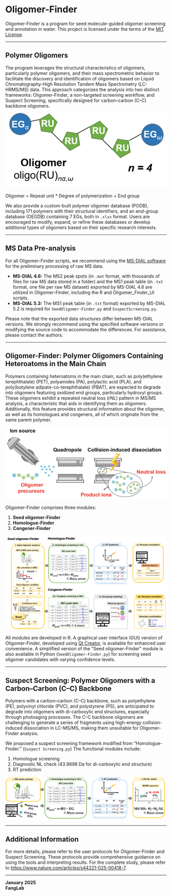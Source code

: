 # Oligomer-Finder

Oligomer-Finder is a program for seed molecule-guided oligomer screening and annotation in water. This project is licensed under the terms of the [MIT License](https://github.com/FangLabNTU/Oligomer-Finder/blob/main/LICENSE.txt).

---

## Polymer Oligomers

The program leverages the structural characteristics of oligomers, particularly polymer oligomers, and their mass spectrometric behavior to facilitate the discovery and identification of oligomers based on Liquid Chromatography-High Resolution Tandem Mass Spectrometry (LC-HRMS/MS) data. This approach categorizes the analysis into two distinct frameworks: Oligomer-Finder, a non-targeted screening workflow, and Suspect Screening, specifically designed for carbon–carbon (C–C) backbone oligomers.

![Cover](https://github.com/FangLabNTU/Oligomer-Finder/blob/8230a55f4a88de4613fea4560d450c168bfd6c04/images/Figure%204.png)

Oligomer = Repeat unit * Degree of polymerization + End group

We also provide a custom-built polymer oligomer database (PODB), including 171 polymers with their structural identifiers, and an end-group database (OEGDB) containing 7 EGs, both in `.xlsx` format. Users are encouraged to modify, expand, or refine these databases or develop additional types of oligomers based on their specific research interests.

---

## MS Data Pre-analysis

For all Oligomer-Finder scripts, we recommend using the [MS-DIAL software](http://prime.psc.riken.jp/compms/msdial/main.html) for the preliminary processing of raw MS data. 

- **MS-DIAL 4.6:** The MS2 peak spots (in `.mat` format, with thousands of files for raw MS data stored in a folder) and the MS1 peak table (in `.txt` format, one file per raw MS dataset) exported by MS-DIAL 4.6 are utilized in Oligomer-Finder, including the R and Oligomer_Finder_UI scripts.  
- **MS-DIAL 5.3:** The MS1 peak table (in `.txt` format) exported by MS-DIAL 5.2 is required for `SeedOligomer-Finder.py` and `SuspectScreening.py`.

Please note that the exported data structures differ between MS-DIAL versions. We strongly recommend using the specified software versions or modifying the source code to accommodate the differences. For assistance, please contact the authors.

---

## Oligomer-Finder: Polymer Oligomers Containing Heteroatoms in the Main Chain

Polymers containing heteroatoms in the main chain, such as poly(ethylene terephthalate) (PET), polyamides (PA), polylactic acid (PLA), and poly(butylene adipate-co-terephthalate) (PBAT), are expected to degrade into oligomers featuring oxidized end groups, particularly hydroxyl groups. These oligomers exhibit a repeated neutral loss (rNL) pattern in MS/MS analysis, a characteristic that aids in identifying them as oligomers. Additionally, this feature provides structural information about the oligomer, as well as its homologues and congeners, all of which originate from the same parent polymer.

![Cover](https://github.com/FangLabNTU/Oligomer-Finder/blob/2e448adb76ecc9d4cd593cf0e81d41a384687642/images/Figure%205.png)

Oligomer-Finder comprises three modules:
1. **Seed oligomer-Finder**  
2. **Homologue-Finder**  
3. **Congener-Finder**

![Cover](https://github.com/FangLabNTU/Oligomer-Finder/blob/2e448adb76ecc9d4cd593cf0e81d41a384687642/images/Figure%206.png)

All modules are developed in R. A graphical user interface (GUI) version of Oligomer-Finder, developed using [Qt Creator](https://www.qt.io/product/development-tools), is available for enhanced user convenience. A simplified version of the "Seed oligomer-Finder" module is also available in Python (`SeedOligomer-Finder.py`) for screening seed oligomer candidates with varying confidence levels.

---

## Suspect Screening: Polymer Oligomers with a Carbon–Carbon (C–C) Backbone

Polymers with a carbon–carbon (C–C) backbone, such as polyethylene (PE), polyvinyl chloride (PVC), and polystyrene (PS), are anticipated to degrade into oligomers with di-carboxylic end structures, especially through photoaging processes. The C–C backbone oligomers are challenging to generate a series of fragments using high-energy collision-induced dissociation in LC-MS/MS, making them unsuitable for Oligomer-Finder analysis. 

We proposed a suspect screening framework modified from “Homologue-Finder.” (`Suspect Screening.py`) The functional modules include:
1. Homologue screening  
2. Diagnostic NL check (43.9898 Da for di-carboxylic end structure)  
3. RT prediction
    
![Cover](https://github.com/FangLabNTU/Oligomer-Finder/blob/2e448adb76ecc9d4cd593cf0e81d41a384687642/images/Figure%207.png)

---

## Additional Information

For more details, please refer to the user protocols for Oligomer-Finder and Suspect Screening. These protocols provide comprehensive guidance on using the tools and interpreting results.
For the complete study, please refer to https://www.nature.com/articles/s44221-025-00418-7.

---

**January 2025**  
**FangLab**
